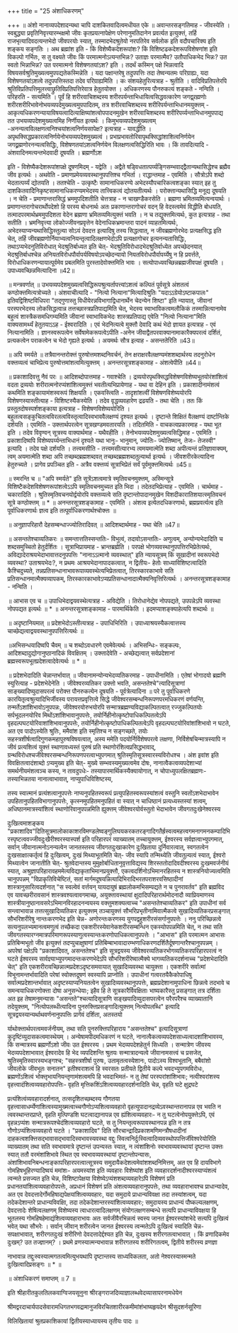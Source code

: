 +++
title = "25 अंशाधिकरणम्"

+++
॥ अंशो नानाव्यपदेशादन्यथा चापि दाशकितवादित्वमधीयत एके ॥ अवान्तरसङ्गतिमाह - जीवस्येति । स्वबुद्ध्या प्रवृतिनिवृत्त्यारम्भक्षमो जीवः कृतप्रयत्नापेक्षेण परेणानुमतिदानेन प्रवर्त्यत इत्युक्त्तं, तर्हि राजभृत्यादिवदत्यन्तभेदो जीवपरयोः स्यात्, तस्मादभेदश्रुतेयो नरपतिरेव सर्वलोक इति वदौपचारिक्य इति शङ्कय सङ्गतिः । अथ ब्रह्मांश इति - किं विशेष्यैकदेशरूपांशः? किं विशिष्टढकदेशरूपविशेषणांश इति विकल्पो गर्भितः, स तु वक्ष्यते जीवः किं परमात्मनोऽत्यन्तभिन्नः? उताज्ञः परमात्मैव? उतौपाधिकभेद भिन्नः? उत स्वतो भिन्नाभिन्न? उत परमात्मनो विशेषणतयांऽश? इति । तदर्थं कस्मिन् पक्षे भिन्नत्वादि विषयसर्वश्रुतिमुख्यत्वमुपपद्यतेकस्मिन्नेति । यदा पक्षान्तरेषु तदुपपत्तिः तदा तेष्वन्यतमः परिग्राह्यः, यदा विशेषणतयांऽशत्वे तदुपपत्तिस्तदा तदेव परिग्राह्यमिति । कः संशयहेतुरित्यत्राह - श्रुतीति । वादिविप्रतिपत्तेरपि श्रुतिविप्रतिपत्तिमूलत्त्वाछ्रुतिविप्रतिपत्तिरेवात्र हेतुतयोक्त्त । अधिकरणस्य पौनरुकत्यं शङ्कते - नन्विति । परिहरति - सत्यमिति । पूर्वं हि शरीरवाचिशब्दस्य शरीरपर्यन्ताभिधायित्वसिद्धवत्कारेण जगद्व्र्रह्मणोः शरीरशरीरिभावेनोभयव्यपदेमुख्यत्वमुपपादितम्, तत्र शरीरवाचिशब्दस्य शरीरिपर्यन्ताभिधानमयुक्त्तम् - आकृत्यधिकरणन्यायाविषयत्वादित्याक्षिष्यांशत्वोपपादनमुखेन शरीरवाचिशब्दस्य शरीरिपर्य्यन्ताभिधानमुपपाद्य तत उभयव्यपदेशमुख्यत्वमिह निर्णीयत इत्यर्थः । किमुभयव्यपदेशमुख्यत्वम् -अनन्यत्वविलक्षणत्वनिश्चयांशत्वनिर्णयसापेक्ष? इत्यत्राह - यावद्धीति । अपृथक्सिद्धप्रकारत्वनिर्णयेनोभयव्यपदेशमुख्यत्वं । प्रभाप्रभावतोरिवापृथक्सिद्धांशाशित्वनिर्णयेन जगद्व्रह्मणोरनन्यत्वसिद्धिः, विशेषणतयांऽशत्वनिर्णयेन विलक्षणत्वसिद्धिरिति भावः । किं तावदित्यादि - अंशवादिनमत्यन्तभेदवादी दूषयति । ब्रह्मर्णोऽश

इति - विशेष्यैकदेशरूपांशपक्षे दूषणमिदम् - यद्वेति । अद्वैते षड्विधतात्पर्य्यङ्गिसम्भवाद्द्वैतान्यथासिद्धेश्च ब्रह्मैव जीव इत्यर्थः । अथवेति - प्रमाणप्रमेयव्यवस्थानुपपत्तिश्च गभिर्ता । राद्धान्तमाह - एवमिति । सौत्रोऽपि शब्दो भेदतात्पर्य्यं द्योतयति । ततश्चेति - उत्कृष्टैः सामानाधिकरण्ये अभेदस्यौपचारिकत्वशङ्का स्यात् इह तु दाशकितवादिेनिकृष्टसामानाधिकरण्यमभेदस्य तात्त्विकत्वं द्योतयतीत्यर्थः । परोक्त्तान्यथासिद्धि मनूद्य दूषयति । न चेति - प्रमाणान्तरासिद्धं भ्रममुपदिशतीति चेत्तत्राह - न चाखण्डैकरसेति । ब्रह्मणा भ्रमितव्यमित्यन्वयार्थः । प्रमाणान्तरागोचरार्थोपदेशो हि परस्य बोधनार्थः अतः प्रकाणान्तरागोचरं वदन् हि वेदस्त्वमेवं विद्धीति बोधयति, तत्मादपरमार्थभ्रममुपदिशता वेदेन ब्रह्मणा भ्रमितव्यमित्युक्त्तं भवति । न च तद्युक्त्तमित्यर्थः, कुत इत्यत्राह - तथा सतीति । भ्रमनिवृत्त्या लोकोज्जीवनप्रवृत्तेन वेदेनाधिकभ्रमान्तरा पादनं व्याहतमित्यर्थः, अभेदस्याप्यन्यथासिद्धिस्तुल्या सोऽयं देवदत्त इत्यादिषु तस्य सिद्धत्वात्, न जीवब्रह्मणोरभेदः प्रत्यक्षसिद्ध इति चेत्, तर्हि जीवब्रह्मणोर्नियाभ्यत्वनियन्तृत्वादिलक्षणभेदोऽपि प्रत्यक्षागोचर इत्यनन्यतासिद्धिः, तथाऽप्यभेदनुतिविरोधात् भेदश्रुतिर्बाध्यत इति चेत्- भेदश्रुतिविरोधादभेदश्रुतिर्वाध्येत अपच्छेदनयात् भेदश्रुतिर्बाधश्चेन्न अनियतविरोधपौर्वापर्यविषयोऽपच्छेदन्यायो नियतविरोधपौर्वापर्य्येषु न हि प्रवर्त्तते, विरोधाधिकरणन्यायात्पूर्वमेव प्रबलमिति पुरस्तादेवोक्त्तमिति भावः । सत्योपाध्यवच्छिन्नब्रह्मजीवपक्षं दूषयति । उपाध्यवच्छिन्नमित्यादिना ॥42॥

॥ मन्त्रवर्णात् ॥ उभयव्यपदेशमुख्यत्वसिद्धिरूपश्रुत्यर्तापत्त्यांऽशत्वं कल्पितं पूर्वसूत्रे अंशतत्वं कण्ठोक्त्तमित्यत्रोच्यते । अंशवाचीत्यादि - "नित्यो नित्याना"मित्यादिश्रुतिः "यदाऽऽग्रेयोऽष्टाकपालः" इतिवद्विशिष्टविधिपरा "तद्गुणास्तु विधीयेरन्नविभागाद्विधानार्थेन चेदन्येन शिष्टा" इति न्यायात्, जीवानां परस्परभेदस्य लोकसिद्धत्वान्न तत्तच्छास्त्रप्रतिपाद्यमिति चेत्, भेदस्य स्वाभाविकत्वमलौकिकं तस्मान्नित्यानामेव बहुत्वं शास्त्रैकसमधिगम्यमिति जीवानां स्वाभाविकभेदः शास्त्रप्रतिपाद्य एवेति "नित्यो नित्याना"मिति वाक्यसामर्थ्यं हेतुतयाऽऽह - ईश्वरादिति । एवं भेदनित्यत्वे मुक्त्तौ देवादि कथं भेदो ज्ञायत इत्यत्राह - एवं नित्यानामिति । ज्ञानस्वरूपत्वेन सर्वेषामेकरूपत्वेऽपीति -अनेन जीवाद्वैतपरवाक्यानामाकारैक्यपरत्वं दर्शितं, प्रत्यकत्वेन पराकत्वेन च भेदो गृह्यते इत्यर्थः । अयमर्थः सौत्र इत्याह - असन्ततेरिति ॥43॥

॥ अपि स्मर्यते ॥ तत्रैवानन्तरोक्त्तं पुरुषोत्तमशब्दनिवर्चनं, तेन क्षराक्षरवैलक्षण्यमंशशब्दार्थस्य तदनुरोधेन वक्त्तव्यत्वं चाभिप्रेत्य पुरुषोत्तमांशत्वमित्युक्त्तम् । अनन्तरसूत्रशङ्कामाह - अंशत्वेपीति ॥44॥

॥ प्रकाशादिवत्तु नैवं परः ॥ आदिशब्दोपात्तमाह - गवाश्चेति । द्रव्ययोरपृथक्सिद्धविशेषणविशेष्यभूतयोरंशांशित्वं वदता द्रव्ययोः शरीरात्मनोरप्यंशांशित्वमुक्त्तं भवतीत्यभिप्रायेणाह - यथा वा देहिन इति । प्रकाशादीनामंशत्वं कथमिति शङ्कायामंशस्वरूपं शिक्षयति । एकवस्त्विति - तादृशांशत्वीं विशेषणविशेष्ययोरपि विशेषणस्यास्तीत्याह - विशिष्टस्यैकस्येति । तदेव वृद्धव्यवहारेण द्रढयति - तथा चेति । ततः किं प्रस्तुतदोषस्पर्शशङ्काया इत्यत्राह - विशेषणविशेष्ययोरिति । बहुलत्वसङ्कुचितत्वविरलत्वविस्तृत्वादिस्वभाववैलक्षण्यं दृश्यत इत्यर्थः । दृष्टान्ते शिक्षितं वैलक्षण्यं दार्ष्टान्तिके दर्शयति । एवमिति - उक्त्तार्थपरत्वेन सूत्रखण्डमवतारयति । तदितमिति - वाचकत्वप्रकारमाह - यथा भूत इति । तदेव विवृण्वन् सूत्रस्य वाक्यार्थमाह - यथैवहीति । तेनोभयव्यपदेशमुख्यत्वसिद्धिमाह - एवमिति । प्रकाशादिष्वपि विशेष्यपर्य्यन्ताभिधानं दृश्यते यथा भानुः- भानुमान्, ज्योतिः- ज्योतिष्मान्, तेजः- तेजस्वी" इत्यादि । तदेव पक्षे दर्शयति । तत्त्वमसीति - तत्त्वमसीत्यारभ्य त्वमयमात्मेति शब्दा अपीत्यन्तं प्रतिज्ञावाक्यम्, त्वम् अयमात्मेति शब्दा अपि तच्छब्दब्रह्मशब्दवत् तच्छब्दब्रह्मशब्दतुल्यार्था इत्यर्थः । जीवशरीरकेत्यादिना हेतुरुच्यते । प्रागेव प्रपञ्चित इति - अत्रैव वक्त्तव्यं सूत्राभिप्रेतं सर्वं पूर्वमुक्त्तमित्यर्थः ॥45॥

॥ स्मरन्ति च ॥ "अपि स्मर्यते" इति सूत्रेंऽशत्वमात्रे स्मृतिवचनमुक्त्तम्, अस्मिन्सूत्रे विशिष्टैकदेशविशेषणरूपांशत्वेऽऽपि स्मृतिवचनमुच्यत इति भिदा । तदेतदभिप्रेत्याह - एवमिति । चार्थमाह - चकारादिति । श्रुतिस्मृतिवचनयोर्द्वयोरपि वक्त्तव्यत्वे सति दृष्टान्तोपादानमुखेन विशदीकारातिशयात्स्मृतिवचनं सूत्रे कण्ठोक्त्तम् ॥ * ॥ अनन्तरसूत्रशङ्कामाह - एवमिति । अंशत्व इत्येतदधिकरणार्थः, ब्रह्मप्रवर्त्यत्व इति पूर्वाधिकरणार्थः ज्ञत्व इति तत्पूर्वाधिकरणार्थश्चोक्त्तः ॥

॥ अनुज्ञापरिहारौ देहसम्बन्धाज्ज्योतिरादिवत् ॥ आदिशब्दार्थमाह - यथा चेति ॥47॥

॥ असन्ततेश्चाव्यतिकरः ॥ समन्तात्ततिस्सन्ततिः- विभुत्वं, तदावोऽसन्ततिः- अणुत्वम्, अन्योन्यभेदादिति च शब्दसमुच्चितो हेतुर्दर्शितः । सूत्राभिप्रायमाह - भ्रान्तब्रह्मेति । परपक्षे भोगव्यवस्थानुपपत्तिरभिप्रेतेत्यर्थः, अविद्यादेराश्रयभेदाभावात्तदनुपपत्तिः "नानाऽऽत्मानो व्यवस्थात्" इति न्यायसूत्रम् किं सूखादीनां स्वरूपभेदो व्यवस्था? उताश्रयभेदः?, न प्रथमः आश्रयभेदानापादकत्वात्, न द्वितीयः- हेतोः साध्याविशिष्टत्वादिति कैश्चिदुच्यते, तन्नप्रतिसन्धानाभावरूपाव्यवस्थेत्यभिप्रेतत्वात्, तिरस्कारकाभावे सति प्रतिसन्धानमात्मैक्यव्यापकम्, तिरस्कारकाभावेऽप्यप्रतिसन्धानादात्मैक्यनिवृत्तिरित्यर्थः । अनन्तरसूत्रशङ्कामाह - नन्विति ।

॥ आभास एव च ॥ उपाधिभेदाद्वयवस्थेत्यत्राह - अविद्येति । तिरोधानेद्येव नोपपद्यते, उपपन्नेऽपि व्यवस्था नोपपद्यत इत्यर्थः ॥ * ॥ अनन्तरसूत्रशङ्कामाह - पारमार्थिकेति । इदमप्याशङ्क्याहेत्यपि शब्दार्थः ॥

॥ अदृष्टानियमात् ॥ प्रदेशभेदोऽस्तीत्यत्राह - उपाधिभिरिति । उपाध्याश्रयस्यैकत्वात्तस्य चाच्छेद्यत्वाद्वयवस्थानुपपत्तिरित्यर्थः ॥

॥अभिसन्धयादिष्वपि चैवम् ॥ च शब्दोऽवधारणे एवमेवेत्यर्थः । अभिसन्धिः- सङ्कल्पः, आदिशब्दादुद्योगानुष्ठानादिकं विवक्षितम् । उक्त्तादेवेति - अच्छेद्यत्वात् सर्वप्रदेशानां ब्रह्मस्वरूपभूतप्रदेशत्वादेवेत्यर्थः ॥ * ॥

॥ प्रदेशभेदादिति चेन्नान्तर्भावात् ॥ जीवानामन्योन्यभेदव्यतिकरमाह - उपाधीनामिति । एतेषां भोगादयो ब्रह्मणि स्युरित्याह - प्रदेशभेदेनेति । जीवेश्वरव्यतिकर उक्त्तो भवति, असन्ततेश्चे"त्यादिसूत्राणां साङ्ख्यादिष्युदासपरत्वं परोक्त्त पौनरुकत्येन दूषयति - पूर्वत्रेत्यादिना ॥ परे तु पूर्वाधिकरणे कारयितृत्वश्रुत्यादिभिर्जीवस्य परायत्तप्रवृत्तित्वे सिद्धे जीवेश्वरसम्बन्धनिरूपणपरमधिकरणं वर्णयन्ति, तन्मर्तेऽशांशिभावोऽनुपपन्नः, जीवेश्वरयोरुभयोरपि सन्मात्रब्रह्मण्यविद्याकल्पितत्वात् रज्जुकल्पितयोः सर्पभूदलनयोरिव मिथोंऽशांशिभावानुपपत्तेः, तयोर्निहीनोत्कृष्टोपाधिकल्पितत्वेऽपि वृहदल्पघटयोरिवाशांशिभावानुपपत्तेः, तयोर्निहीनोत्कृष्टोपाधिकल्पितत्वेऽपि वृहदल्पघटयोरिवांशांशिभावो न घटते, अत एव पादोऽस्येति श्रुतिः, ममैवांश इति स्मृतिश्च न सङ्गच्छते, तयोः सहस्त्रशीर्षत्वादिगुणकमहापुरुषविषयत्वात्, अस्य ममेति पदयोर्निर्विशेषपरत्वे लक्षणा, निर्विशेषचिन्मात्रस्यापि न जीवं प्रत्यशित्वं युक्त्तं स्थाणावध्यस्तं पुरुषं प्रति स्थाणोरंशित्वप्रसिद्धभावाद्, ग्रन्थविरोधश्चजीवेश्वरसम्बन्धनिरूपणपरत्वाभ्युपगमात् श्रुतिस्मृतिसूत्रस्वारस्यविरोधश्च । अंश इवांश इति विवक्षितत्वादंशाब्दो ऽप्यमुख्य इति चेत्- मुख्ये सम्भवस्यमुख्यत्वमेव दोषः, नानात्वैकत्वव्यपदेशाभ्यां समर्थनीयमंशत्वञ्च कस्य, न तावदुपधेः- तस्यापारमार्थिकस्यैक्यायोगात्, न चोपाध्युपलक्षितब्रह्मणः- तस्याभिन्नतया नानात्वाभावात्, नाप्युपाधिविशिष्टस्य,

तस्य स्वात्मानं प्रत्यंशत्वानुपपत्तेः नाप्यनुपहितस्वरूपं प्रत्युपहितस्वरूपस्यांशत्वं वस्तुनि स्वतोंऽशभेदाभावेन उपहितानुपहितविभागानुपपत्तेः, कृत्स्नमुपहितमनुपहितं वा स्यात् न चाधिष्ठानं प्रत्यध्यस्तस्यां शत्वम्, अधिष्ठानमात्रस्यांशित्वं स्थाणोरिवानुपपन्नमिति ह्युक्त्तम् जीवेश्वरयोर्वस्तुतो भेदाभावेन जीवगतदुःखेनेश्वरस्य

दुःखित्वमाशङ्कय "प्रकाशादिव"दितिसूत्रमालोकाकाशरविमण्डलेष्वङ्गुलिघयकरकतरङ्गादिगतैर्ह्रस्वत्वमहत्त्वगमनागमनकम्पादिभिरस्पृष्टत्ववज्जीवदुःखैरीश्वरस्यास्पर्श इति परिहारपरं व्याख्यातम् तच्चायुक्त्तम्, ईश्वरस्य सर्वज्ञत्वाभ्युपगमात्, सर्वान् जीवानात्मनोऽनन्यत्वेन जानतस्तस्य जीवगतदुःखाकारेण दुःखिताया दुर्निवारत्वात्, स्वगतत्वेन दुःखसाक्षात्कर्तृत्वं हि दुःखित्वम्, दुःखं मिथ्याभूतमिति चेत्- जीव स्यापि तन्मिथ्येति जीवतुल्यत्वं स्यात्, ईश्वरो मिथ्यात्वेन जानातीति चेत्- श्रुतवेदान्तस्य मुमुक्षोर्बाधितानुवृत्ताविद्यस्य शिरस्ततोदादिवदीश्वरस्य दुःखमवर्जनीयं स्यात्, अश्रुज्ञापरिहारावहममेत्यविद्याकृताभिमानप्रयुक्त्तौ, एकत्वदर्शिनोऽभिमानरहितस्य न शास्त्रनियोज्यत्वमिति चानुपपन्नम् "विप्राकृतिविचेष्टितं, सतां मार्गमदूषयन्नित्यादिभिरादिभरतपराशरवसिष्ठादीनां शास्त्रानुसारित्वदर्शनात् "स स्वल्वेवं वर्त्तयन् यायदायुषं ब्रह्मलोकमभिसम्पद्यते न च पुनरावर्तव" इति ब्रह्मविद एव यावच्छरीरावसानं शास्त्रवश्यत्वावगमाच्छ, अयुक्त्तावस्थायां क्षुदादिपरिहारार्थमोदनादौ व्याप्रियमाणस्य शास्त्रीयानुष्ठानावसरेऽभिमानविरहादनन्वयस्य वक्त्तुमशक्यत्वाच्च "असन्ततेश्चाव्यतिकर" इति उपाधीनां सर्व सन्त्वाभावान्न तत्तत्सुखादिव्यतिकर इत्युक्त्तम् तञ्चायुक्त्तं सौभरिप्रभृतीनामिवात्मैकत्वे सुखादिव्यतिकरप्रसङ्गात् सौभरिशरीरेषु नान्तःकरणभेद इति चेन्न- अणोरन्तःकरणस्य युगपद्वहुशरीरसंसर्गानुपपत्तेः । ननु परिच्छिन्नत्वे सत्यनुपलभ्यमानत्वमणुत्वं तच्छैकदा एकशरीरस्येवानेकशरीरसम्बन्धिन एकस्योपपन्नमिति चेत्, न तथा सति जीवगतस्यारग्नमात्रपरिमाणरूपस्याणुत्वस्यान्तःकरणोपाधिकत्वानुपपत्तेः । "आभास" इति परमात्मन आभासः प्रतिबिन्मभूतो जीव इत्युक्त्तं तदप्युचाक्षुषाणां प्रतिबिम्बाभावादारम्भणाधिकरणदर्शितैर्दूषणान्तरैश्चानुपपन्नम् । अपरेषां पक्षेऽपि "प्रकाशादिवत्, असन्ततेश्च" इति सूत्रद्वयस्य जीवेश्वरव्यतिकरभोगव्यतिकरपरिहारपरत्वं न घटते ईश्वरस्य सार्वज्ञ्याभ्युपगमादन्तःकरणभेदेऽपि सौभरिशरीरेष्वात्मैक्ये भागव्यतिकरदर्शनाच्च "प्रदेशभेदादिति चेत्" इति एकशरीरावच्छिन्नात्मप्रदेशऽदृष्टसमवायात् सुखादिव्यवस्था चायुक्त्ता । एकशरीरे सर्वात्मां विभूनामन्तर्भावादिति परेषां स्वोक्त्तदूषणं स्वस्यापि प्राप्नोति । उपाधीनां गत्वरतयैकैकोपाधिषु सर्वात्मप्रदेशान्तर्भावात् अदृष्टस्याप्यनियतत्वेन सुखादिव्यवस्थानुपपत्तेः, ब्रह्मप्रदेशानामुपाधिना छिन्नत्वे तदभावे च समन्वयाधिकरणोक्त्ता दोषा अनुसन्धेयाः; इहैव हि ते सूत्रकारैर्विवक्षिताः भाष्यकारैस्तु प्रसङ्गात् तत्र दर्शिताः अत इह तेषामनुमन्यासः "असन्तते"श्चत्यादिसूत्राणि सङ्खयादिव्युदासपरत्वेन परैरपरैश्च व्याख्यातानि तदेयुक्त्तम्, "नित्योपलब्धीत्यादिना पुनरुक्त्तिप्रसङ्गादित्युक्त्तम् नित्योपलब्धि" इत्यादि सूत्रद्वयस्यान्यर्थाथवर्णनानुपपत्तिः प्रागेवं दर्शिता, अतस्तयो

र्याथोक्त्तार्थपरत्वमवर्जनीयम्, तथा सति पुनरुक्त्तिपरिहाराय "असन्ततेश्च" इत्यादिसूत्राणां कुदृष्टिंव्युदासकत्वमास्थेयम् । अन्येषामपीदमधिकरणं न घटते, नानात्वैकत्वव्यपदेशसाध्यत्वादशांशिभावस्य, किं सन्मात्रस्य ब्रह्मर्णोऽशो जीवः उत ईश्वरस्य । प्रथम भेदव्यपदेशहेतुर्न सिध्यति । सन्मात्रेण जीवस्य भेदव्यपदेशाभावात् ईश्वरादेव हि भेद व्यपदिशन्ति श्रुतयः सन्मात्रादन्यत्वे जीवानामसत्त्वं च प्रसजेत्, श्रुतिस्मृतिस्वारस्यभङ्गश्च; "सहस्त्रशीर्षा पुरुषः, उतामृतत्वस्येशानः, पादोऽस्य विश्वभूतानि, बबैवांशो जीवलोके जीवभूतः सनातन" इतीश्वराशत्वं हि स्वरसतः प्रतीयते द्वितीये कल्पे भवदभ्युपगमविरोधः, ब्रह्मणोंऽशित्वं भोक्त्तृभायनियन्तृणामंशत्वमपि हि भवदाभिमतं- न तु तेषां परस्परांशांशिभावः; नत्वीश्वरांशस्य वृहत्त्वादंशित्वव्यवहारोपपत्तिः- वृहति मृत्तिकशिंऽशित्वव्यवहारदर्शनादिति चेन्न, वृहति घटे क्षुद्रघटे

प्रत्यंशित्वंव्यवहारादर्शनात्, तत्सदृशितच्छब्दस्य गौणतया वृहत्त्वासाधर्म्येणांशित्वस्यामुख्मत्वाच्चगौणोऽप्यशित्वव्यवहारो वृहत्युपादानद्रव्येऽवस्थान्तरानापन्न एव भवति न त्ववस्थान्तरप्राप्ते, वृहति मृत्पिण्डशि घटत्वाद्यानापन्न एव ह्यंशित्वव्यवहारः- न तु घटत्वेनोपयुक्त्तेऽपि, एवं वृहन्नऽप्यंशः सन्मात्ररूपश्चेदंशित्वव्यवहारो घटते, स तु नियन्तृत्वरूपावस्थानपन्न इति न तत्र गौणोऽप्यंशित्वव्यवहारो घटते । "प्रकाशादिव" दिति सौरचान्द्रादिप्रकाशमणिमन्त्रौषधादीनां दाहकत्वशक्त्तिसद्भावासद्भावादिस्वभावस्यवस्था वद्दुः स्वित्वनिर्दुःस्वित्वादिव्यवस्थोपपत्तिर्जीवेश्वरेयोरिति व्याख्यातम् तथा सति स्वभावमात्रे दृष्टान्तं उपन्यस्तः स्यात्, न त्वंशांशिनोः स्वभावव्यवस्थायां दृष्टान्त उक्त्तः स्यात् ततौ वरमंशांशिभावे स्थित एव स्वभावव्यवस्थायां दृष्टान्तोपन्यासः, अंशांशिभावनिबन्धनाङ्कापरिहारपरत्वात्सूत्रस्य समुदायैकदेशत्वमेवांशशब्दनिमित्तम्, अत एव हि दायविभागे गोमहिषभूहिरण्यादिष्वयं ममांशः- अयमस्यांश इति व्यवहारः विशेष्यांश इति व्यवहारदर्शनादीश्वरस्याप्यंशत्वं त्वन्मते प्रसज्यत इति चेन्न, विशिष्टापेक्षया विशेष्येऽप्यंशशब्दव्यवहारेऽपि विशेषणं प्रति प्रधानतयांशित्वव्यवहारोपपत्तेः, अप्रधानं विशेषणं प्रति अंशत्वव्यवहारानुपपत्तेः, तथा व्यवहाराभावश्च प्राधान्यादेव, अत एव देवदत्तादेर्गोमहिषाद्यपेक्षयांशित्वव्यवहारः, यदा समुदाये प्राधान्यविवक्षा तदा तस्यांशत्वम्, यदा तदेकदेशान्तरे प्राधान्यविवक्षिा, तदा तदेकदेशान्तरस्यांशित्वव्यवहारः; समुदायस्य प्राधान्यं पौष्कल्यलक्षणम्, देवदत्तादेः शेषित्वलक्षणम् विशेष्यस्य त्वाधारत्वादिलक्षणम् संयोगलक्षणसम्बन्धे सत्यपि प्राधान्याविवक्षया हि भूतलस्य गोमहिषहेमाद्यंशित्वव्यवहाराभावः अतः सर्वजीवैरभिन्नत्वं स्वस्य जानत ईश्वरस्यांशभेदे सत्यपि दुःखित्वं भवेत् यथा सौभरेः । सर्वान् जीवान् शरीरत्वेन जानत ईश्वरस्य त्वन्मतेऽपि दुःखित्वं स्यादिति चेन्न- सपक्षाभावात्, शरीरगतदुःखं शरीरिणो देवदत्तादेर्द्दश्यत इति चेन्न, दुःखस्य शरीरगतत्वाभावात् । किं व्रणादिकमेव दुःखम्? उत तज्ज्ञानम्? । प्रथमे व्रणस्यात्मन्यभावान्न शरीरगतस्य शरीरिगतत्वम्, द्वितीये शरीरस्य व्रणज्ञा

नाभावान्न तद्दुःस्वस्यात्मगतत्वमित्युभयथापि दृष्टान्तस्य साध्यविकलता, अतो नेश्वरस्यास्मन्मते दुःखित्वादिप्रसङ्गः ॥ * ॥

॥ अंशाधिकरणं समाप्तम् ॥ 7 ॥

इति श्रीहारीतकुलतिलकवाग्विजयसूनुना श्रीरङ्गराजदिव्याज्ञालब्धवेदव्यासापरनामधेयेन

श्रीमद्वरदाचार्यपादसेवारामधिगतभगवद्रामानुजविरचितशारीरकमीमांशंभाष्यहृयदेन श्रीसुदशर्नसूरिणा

विलिखितायां श्रुतप्रकाशिकायां द्वितीयस्याध्यायस्य तृतीयः पादः ॥

